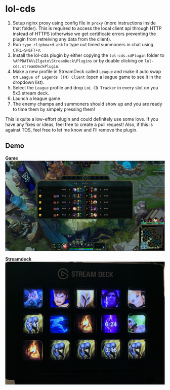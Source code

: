 # lol-cds

1. Setup nginx proxy using config file in `proxy` (more instructions inside that folder). This is required to access the local client api through HTTP instead of HTTPS (otherwise we get certificate errors preventing the plugin from retreiving any data from the client).
2. Run `type_clipboard.ahk` to type out timed summoners in chat using `CTRL+SHIFT+V`.
3. Install the lol-cds plugin by either copying the `lol-cds.sdPlugin` folder to `%APPDATA%\Elgato\StreamDeck\Plugins` or by double clicking on `lol-cds.streamDeckPlugin`.
4. Make a new profile in StreamDeck called `League` and make it auto swap on `League of Legends (TM) Client` (open a league game to see it in the dropdown list). 
5. Select the `League` profile and drop `LoL CD Tracker` in every slot on you 5x3 stream deck. 
6. Launch a league game.
7. The enemy champs and summoners should show up and you are ready to time them by simpely pressing them!

This is quite a low-effort plugin and could definitely use some love. If you have any fixes or ideas, feel free to create a pull request!
Also, if this is against TOS, feel free to let me know and I'll remove the plugin.

## Demo

**Game**
![Game](demo/game.png)

**Streamdeck**
![Game](demo/streamdeck.jpg)